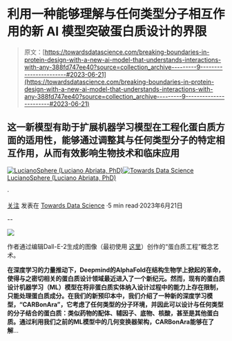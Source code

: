# 利用一种能够理解与任何类型分子相互作用的新 AI 模型突破蛋白质设计的界限

> 原文：[https://towardsdatascience.com/breaking-boundaries-in-protein-design-with-a-new-ai-model-that-understands-interactions-with-any-388fd747ee40?source=collection_archive---------9-----------------------#2023-06-21](https://towardsdatascience.com/breaking-boundaries-in-protein-design-with-a-new-ai-model-that-understands-interactions-with-any-388fd747ee40?source=collection_archive---------9-----------------------#2023-06-21)

## 这一新模型有助于**扩展机器学习模型在工程化蛋白质方面的适用性，能够通过调整其与任何类型分子的特定相互作用，从而有效影响生物技术和临床应用**

[](https://lucianosphere.medium.com/?source=post_page-----388fd747ee40--------------------------------)[![LucianoSphere (Luciano Abriata, PhD)](../Images/a8ae3085d094749bbdd1169cca672b86.png)](https://lucianosphere.medium.com/?source=post_page-----388fd747ee40--------------------------------)[](https://towardsdatascience.com/?source=post_page-----388fd747ee40--------------------------------)[![Towards Data Science](../Images/a6ff2676ffcc0c7aad8aaf1d79379785.png)](https://towardsdatascience.com/?source=post_page-----388fd747ee40--------------------------------) [LucianoSphere (Luciano Abriata, PhD)](https://lucianosphere.medium.com/?source=post_page-----388fd747ee40--------------------------------)

·

[关注](https://medium.com/m/signin?actionUrl=https%3A%2F%2Fmedium.com%2F_%2Fsubscribe%2Fuser%2Fd28939b5ab78&operation=register&redirect=https%3A%2F%2Ftowardsdatascience.com%2Fbreaking-boundaries-in-protein-design-with-a-new-ai-model-that-understands-interactions-with-any-388fd747ee40&user=LucianoSphere+%28Luciano+Abriata%2C+PhD%29&userId=d28939b5ab78&source=post_page-d28939b5ab78----388fd747ee40---------------------post_header-----------) 发表在 [Towards Data Science](https://towardsdatascience.com/?source=post_page-----388fd747ee40--------------------------------) ·5 min read·2023年6月21日[](https://medium.com/m/signin?actionUrl=https%3A%2F%2Fmedium.com%2F_%2Fvote%2Ftowards-data-science%2F388fd747ee40&operation=register&redirect=https%3A%2F%2Ftowardsdatascience.com%2Fbreaking-boundaries-in-protein-design-with-a-new-ai-model-that-understands-interactions-with-any-388fd747ee40&user=LucianoSphere+%28Luciano+Abriata%2C+PhD%29&userId=d28939b5ab78&source=-----388fd747ee40---------------------clap_footer-----------)

--

[](https://medium.com/m/signin?actionUrl=https%3A%2F%2Fmedium.com%2F_%2Fbookmark%2Fp%2F388fd747ee40&operation=register&redirect=https%3A%2F%2Ftowardsdatascience.com%2Fbreaking-boundaries-in-protein-design-with-a-new-ai-model-that-understands-interactions-with-any-388fd747ee40&source=-----388fd747ee40---------------------bookmark_footer-----------)![](../Images/e3fcdb27db7b7b4c76aa9f48fa1aacbb.png)

作者通过编辑Dall-E-2生成的图像（最初使用 [这里](https://medium.com/advances-in-biological-science/how-computer-modeling-simulations-and-artificial-intelligence-impact-protein-engineering-in-4d8473bd59ff)）创作的“蛋白质工程”概念艺术。

**在深度学习的力量推动下，Deepmind的AlphaFold在结构生物学上掀起的革命，使得与之密切相关的蛋白质设计领域最近进入了一个新纪元。然而，现有的蛋白质设计机器学习（ML）模型在将非蛋白质实体纳入设计过程中的能力上存在限制，只能处理蛋白质成分。在我们的新预印本中，我们介绍了一种新的深度学习模型，“CARBonAra”，它考虑了任何类型的分子环境，并因此可以设计与任何类型的分子结合的蛋白质：类似药物的配体、辅因子、底物、核酸，甚至是其他蛋白质。通过利用我们之前的ML模型中的几何变换器架构，CARBonAra能够在了解**…

